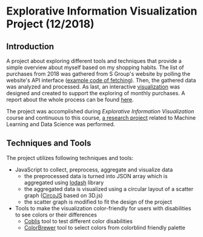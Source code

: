 # Explorative Information Visualization Project (12/2018)

## Introduction

A project about exploring different tools and techniques that provide a simple overview about myself based on my shopping habits.
The list of purchases from 2018 was gathered from S Group's website by polling the website's API interface ([example code of fetching](https://github.com/letsirk/EIV/tree/master/fetch%20data%20from%20foodie)). Then, the gathered data was analyzed and processed. As last, an interactive [visualization](https://letsirk.github.io/EIV/) was designed and created to support the exploring of monthly purchases. A report about the whole process can be found [here](https://github.com/letsirk/EIV/blob/master/EIV-report-purchases-in-s-group.pdf). 

The project was accomplished during *Explorative Information Visualization* course and continuous to this course, [a research project](https://github.com/letsirk/eiv-research-project) related to Machine Learning and Data Science was performed. 

## Techniques and Tools

The project utilizes following techniques and tools:
* JavaScript to collect, preprocess, aggregate and visualize data
  * the preprocessed data is turned into JSON array which is aggregated using [lodash](https://lodash.com/) library
  * the aggregated data is visualized using a circular layout of a scatter graph ([CircoJS](https://github.com/nicgirault/circosJS) based on 3D.js)
  * the scatter graph is modified to fit the design of the project
* Tools to make the visualization color-friendly for users with disabilities to see colors or their differences
  * [Coblis](https://www.color-blindness.com/coblis-color-blindness-simulator/) tool to test different color disabilities 
  * [ColorBrewer](https://colorbrewer2.org/#type=sequential&scheme=BuGn&n=7) tool to select colors from colorblind friendly palette
